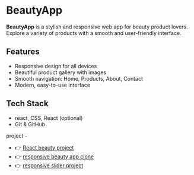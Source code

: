 # BeautyApp

**BeautyApp** is a stylish and responsive web app for beauty product lovers. Explore a variety of products with a smooth and user-friendly interface.

## Features 
- Responsive design for all devices  
- Beautiful product gallery with images  
- Smooth navigation: Home, Products, About, Contact  
- Modern, easy-to-use interface  

## Tech Stack 
- react, CSS, React (optional)  
- Git & GitHub  

project -
 - 👉 [React beauty project](https://beautyapp12.netlify.app/)
- 👉 [responsive beauty app clone ](https://responsive-beautyapp.netlify.app/)
 - 👉 [ responsive slider project](https://slider1212.netlify.app/)
